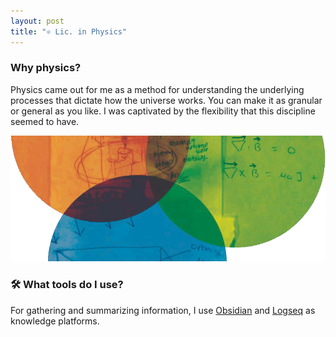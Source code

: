 ```yaml
---
layout: post
title: "⚛️ Lic. in Physics"
---
```



### Why physics?

Physics came out for me as a method for understanding the underlying processes that dictate how the universe works. You can make it as granular or general as you like. I was captivated by the flexibility that this discipline seemed to have.

![Image](/images/circles.gif)

### 🛠️ What tools do I use?

For gathering and summarizing information, I use [Obsidian](https://obsidian.md/) and [Logseq](https://logseq.com/) as knowledge platforms.
